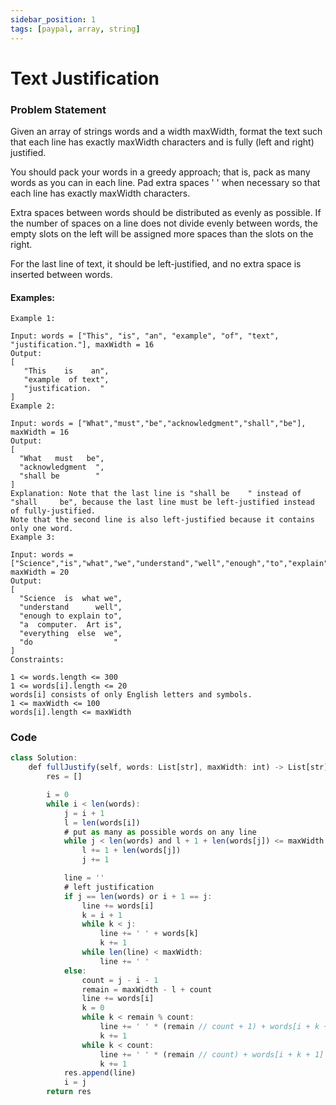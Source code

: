 ```yaml
---
sidebar_position: 1
tags: [paypal, array, string]
---
```


# Text Justification

### Problem Statement

Given an array of strings words and a width maxWidth, format the text such that each line has exactly maxWidth characters and is fully (left and right) justified.

You should pack your words in a greedy approach; that is, pack as many words as you can in each line. Pad extra spaces ' ' when necessary so that each line has exactly maxWidth characters.

Extra spaces between words should be distributed as evenly as possible. If the number of spaces on a line does not divide evenly between words, the empty slots on the left will be assigned more spaces than the slots on the right.

For the last line of text, it should be left-justified, and no extra space is inserted between words.

#### Examples:

```
Example 1:

Input: words = ["This", "is", "an", "example", "of", "text", "justification."], maxWidth = 16
Output:
[
   "This    is    an",
   "example  of text",
   "justification.  "
]
Example 2:

Input: words = ["What","must","be","acknowledgment","shall","be"], maxWidth = 16
Output:
[
  "What   must   be",
  "acknowledgment  ",
  "shall be        "
]
Explanation: Note that the last line is "shall be    " instead of "shall     be", because the last line must be left-justified instead of fully-justified.
Note that the second line is also left-justified because it contains only one word.
Example 3:

Input: words = ["Science","is","what","we","understand","well","enough","to","explain","to","a","computer.","Art","is","everything","else","we","do"], maxWidth = 20
Output:
[
  "Science  is  what we",
  "understand      well",
  "enough to explain to",
  "a  computer.  Art is",
  "everything  else  we",
  "do                  "
]
Constraints:

1 <= words.length <= 300
1 <= words[i].length <= 20
words[i] consists of only English letters and symbols.
1 <= maxWidth <= 100
words[i].length <= maxWidth

```

### Code

```jsx title="Python Code"
class Solution:
    def fullJustify(self, words: List[str], maxWidth: int) -> List[str]:
        res = []

        i = 0
        while i < len(words):
            j = i + 1
            l = len(words[i])
            # put as many as possible words on any line
            while j < len(words) and l + 1 + len(words[j]) <= maxWidth:
                l += 1 + len(words[j])
                j += 1

            line = ''
            # left justification
            if j == len(words) or i + 1 == j:
                line += words[i]
                k = i + 1
                while k < j:
                    line += ' ' + words[k]
                    k += 1
                while len(line) < maxWidth:
                    line += ' '
            else:
                count = j - i - 1
                remain = maxWidth - l + count
                line += words[i]
                k = 0
                while k < remain % count:
                    line += ' ' * (remain // count + 1) + words[i + k + 1]
                    k += 1
                while k < count:
                    line += ' ' * (remain // count) + words[i + k + 1]
                    k += 1
            res.append(line)
            i = j
        return res
```
